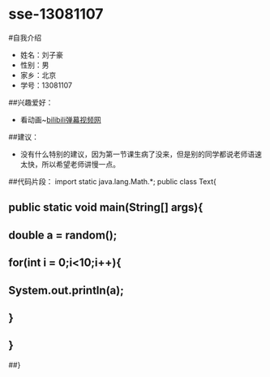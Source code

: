 # sse-13081107
#自我介绍
 * 姓名：刘子豪
 * 性别：男
 * 家乡：北京
 * 学号：13081107

##兴趣爱好：
 * 看动画~[bilibili弹幕视频网](http://www.bilibili.com/)
 
##建议：
 * 没有什么特别的建议，因为第一节课生病了没来，但是别的同学都说老师语速太快，所以希望老师讲慢一点。

##代码片段：
 import static java.lang.Math.*;
 public class Text{
##    public static void main(String[] args){
##        double a = random();
##        for(int i = 0;i<10;i++){
##            System.out.println(a);
##        }
##    }
##}

